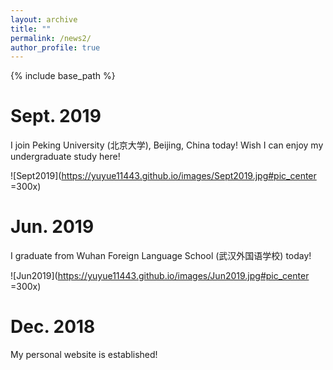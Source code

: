 ```yaml
---
layout: archive
title: ""
permalink: /news2/
author_profile: true
---
```


{% include base_path %}


Sept. 2019
======
I join Peking University (北京大学), Beijing, China today! Wish I can enjoy my undergraduate study here!

![Sept2019](https://yuyue11443.github.io/images/Sept2019.jpg#pic_center =300x)

Jun. 2019
======
I graduate from Wuhan Foreign Language School (武汉外国语学校) today!

![Jun2019](https://yuyue11443.github.io/images/Jun2019.jpg#pic_center =300x)
  
Dec. 2018
======
My personal website is established!
